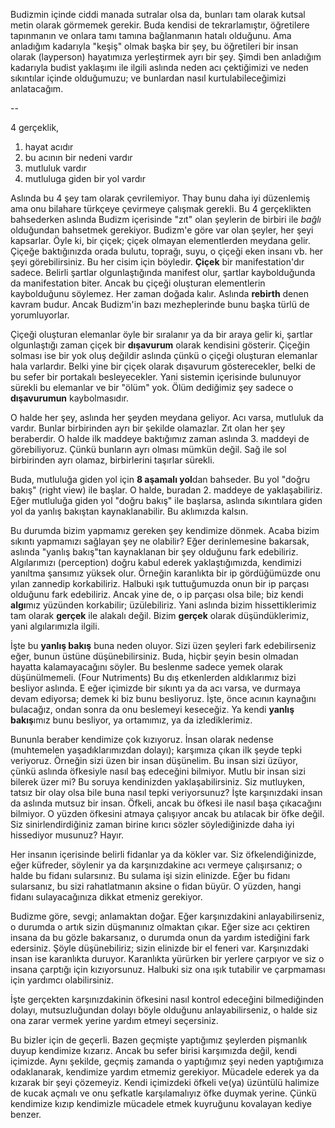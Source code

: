 Budizmin içinde ciddi manada sutralar olsa da, bunları tam olarak kutsal metin olarak görmemek gerekir. Buda kendisi de tekrarlamıştır, öğretilere tapınmanın ve onlara tamı tamına bağlanmanın hatalı olduğunu. Ama anladığım kadarıyla "keşiş" olmak başka bir şey, bu öğretileri bir insan olarak (layperson) hayatımıza yerleştirmek ayrı bir şey. Şimdi ben anladığım kadarıyla budist yaklaşımı ile ilgili aslında neden acı çektiğimizi ve neden sıkıntılar içinde olduğumuzu; ve bunlardan nasıl kurtulabileceğimizi anlatacağım.

--

4 gerçeklik, 
1. hayat acıdır
2. bu acının bir nedeni vardır
3. mutluluk vardır
4. mutluluga giden bir yol vardır


Aslında bu 4 şey tam olarak çevrilemiyor. Thay bunu daha iyi düzenlemiş ama onu bilahare türkçeye çevirmeye çalışmak gerekli. Bu 4 gerçeklikten bahsederken aslında Budizm içerisinde "zıt" olan şeylerin de birbiri ile *bağlı* olduğundan bahsetmek gerekiyor. Budizm'e göre var olan şeyler, her şeyi kapsarlar. Öyle ki, bir çiçek; çiçek olmayan elementlerden meydana gelir. Çiçeğe baktığınızda orada bulutu, toprağı, suyu, o çiçeği eken insanı vb. her şeyi görebilirsiniz. Bu her cisim için böyledir. **Çiçek** bir manifestation'dır sadece. Belirli şartlar olgunlaştığında manifest olur, şartlar kaybolduğunda da manifestation biter. Ancak bu çiçeği oluşturan elementlerin kaybolduğunu söylemez. Her zaman doğada kalır. Aslında **rebirth** denen kavram budur. Ancak Budizm'in bazı mezheplerinde bunu başka türlü de yorumluyorlar. 

Çiçeği oluşturan elemanlar öyle bir sıralanır ya da bir araya gelir ki, şartlar olgunlaştığı zaman çiçek bir **dışavurum** olarak kendisini gösterir. Çiçeğin solması ise bir yok oluş değildir aslında çünkü o çiçeği oluşturan elemanlar hala varlardır. Belki yine bir çiçek olarak dışavurum gösterecekler, belki de bu sefer bir portakalı besleyecekler. Yani sistemin içerisinde bulunuyor sürekli bu elemanlar ve bir "ölüm" yok. Ölüm dediğimiz şey sadece o **dışavurumun** kaybolmasıdır. 

O halde her şey, aslında her şeyden meydana geliyor. Acı varsa, mutluluk da vardır. Bunlar birbirinden ayrı bir şekilde olamazlar. Zıt olan her şey beraberdir. O halde ilk maddeye baktığımız zaman aslında 3. maddeyi de görebiliyoruz. Çünkü bunların ayrı olması mümkün değil. Sağ ile sol birbirinden ayrı olamaz, birbirlerini taşırlar sürekli. 

Buda, mutluluğa giden yol için **8 aşamalı yol**dan bahseder. Bu yol "doğru bakış" (right view) ile başlar. O halde, buradan 2. maddeye de yaklaşabiliriz. Eğer mutluluğa giden yol "doğru bakış" ile başlarsa, aslında sıkıntılara giden yol da yanlış bakıştan kaynaklanabilir. Bu aklımızda kalsın. 

Bu durumda bizim yapmamız gereken şey kendimize dönmek. Acaba bizim sıkıntı yapmamızı sağlayan şey ne olabilir? Eğer derinlemesine bakarsak, aslında "yanlış bakış"tan kaynaklanan bir şey olduğunu fark edebiliriz. Algılarımızı (perception) doğru kabul ederek yaklaştığımızda, kendimizi yanıltma şansımız yüksek olur. Örneğin karanlıkta bir ip gördüğümüzde onu yılan zannedip korkabiliriz. Halbuki ışık tuttuğumuzda onun bir ip parçası olduğunu fark edebiliriz. Ancak yine de, o ip parçası olsa bile; biz kendi **algı**mız yüzünden korkabilir; üzülebiliriz. Yani aslında bizim hissettiklerimiz tam olarak **gerçek** ile alakalı değil. Bizim **gerçek** olarak düşündüklerimiz, yani algılarımızla ilgili.

İşte bu **yanlış bakış** buna neden oluyor. Sizi üzen şeyleri fark edebilirseniz eğer, bunun üstüne düşünebilirsiniz. Buda, hiçbir şeyin besin olmadan hayatta kalamayacağını söyler. Bu beslenme sadece yemek olarak düşünülmemeli. (Four Nutriments) Bu dış etkenlerden aldıklarımız bizi besliyor aslında. E eğer içimizde bir sıkıntı ya da acı varsa, ve durmaya devam ediyorsa; demek ki biz bunu besliyoruz. İşte, önce acının kaynağını bulacağız, ondan sonra da onu beslemeyi keseceğiz. Ya kendi **yanlış bakış**ımız bunu besliyor, ya ortamımız, ya da izlediklerimiz.

Bununla beraber kendimize çok kızıyoruz. İnsan olarak nedense (muhtemelen yaşadıklarımızdan dolayı); karşımıza çıkan ilk şeyde tepki veriyoruz. Örneğin sizi üzen bir insan düşünelim. Bu insan sizi üzüyor, çünkü aslında öfkesiyle nasıl baş edeceğini bilmiyor. Mutlu bir insan sizi bilerek üzer mi? Bu soruya kendinizden yaklaşabilirsiniz. Siz mutluyken, tatsız bir olay olsa bile buna nasıl tepki veriyorsunuz? İşte karşınızdaki insan da aslında mutsuz bir insan. Öfkeli, ancak bu öfkesi ile nasıl başa çıkacağını bilmiyor. O yüzden öfkesini atmaya çalışıyor ancak bu atılacak bir öfke değil. Siz sinirlendirdiğiniz zaman birine kırıcı sözler söylediğinizde daha iyi hissediyor musunuz? Hayır. 

Her insanın içerisinde belirli fidanlar ya da kökler var. Siz öfkelendiğinizde, eğer küfreder, söylenir ya da karşınızdakine acı vermeye çalışırsanız; o halde bu fidanı sularsınız. Bu sulama işi sizin elinizde. Eğer bu fidanı sularsanız, bu sizi rahatlatmanın aksine o fidan büyür. O yüzden, hangi fidanı sulayacağınıza dikkat etmeniz gerekiyor. 

Budizme göre, sevgi; anlamaktan doğar. Eğer karşınızdakini anlayabilirseniz, o durumda o artık sizin düşmanınız olmaktan çıkar. Eğer size acı çektiren insana da bu gözle bakarsanız, o durumda onun da yardım istediğini fark edersiniz. Şöyle düşünebiliriz; sizin elinizde bir el feneri var. Karşınızdaki insan ise karanlıkta duruyor. Karanlıkta yürürken bir yerlere çarpıyor ve siz o insana çarptığı için kızıyorsunuz. Halbuki siz ona ışık tutabilir ve çarpmaması için yardımcı olabilirsiniz. 

İşte gerçekten karşınızdakinin öfkesini nasıl kontrol edeceğini bilmediğinden dolayı, mutsuzluğundan dolayı böyle olduğunu anlayabilirseniz, o halde siz ona zarar vermek yerine yardım etmeyi seçersiniz. 

Bu bizler için de geçerli. Bazen geçmişte yaptığımız şeylerden pişmanlık duyup kendimize kızarız. Ancak bu sefer birisi karşımızda değil, kendi içimizde. Aynı şekilde, geçmiş zamanda o yaptığımız şeyi neden yaptığımıza odaklanarak, kendimize yardım etmemiz gerekiyor. Mücadele ederek ya da kızarak bir şeyi çözemeyiz. Kendi içimizdeki öfkeli ve(ya) üzüntülü halimize de kucak açmalı ve onu şefkatle karşılamalıyız öfke duymak yerine. Çünkü kendimize kızıp kendimizle mücadele etmek kuyruğunu kovalayan kediye benzer. 

